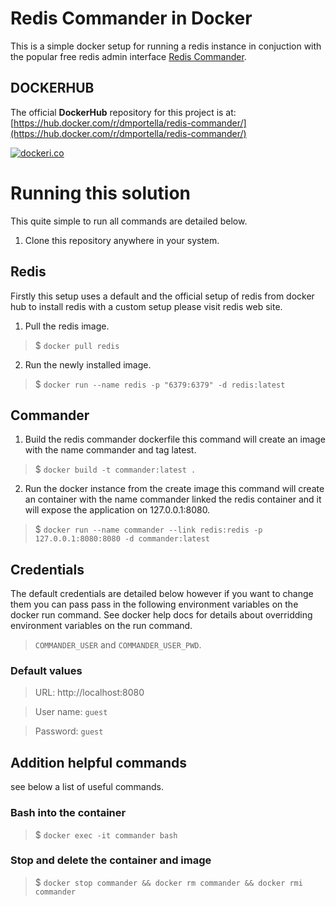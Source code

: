 # Redis Commander in Docker

This is a simple docker setup for running a redis instance in conjuction with the popular free redis admin interface [Redis Commander](https://github.com/joeferner/redis-commander).

## DOCKERHUB

The official **DockerHub** repository for this project is at: [https://hub.docker.com/r/dmportella/redis-commander/](https://hub.docker.com/r/dmportella/redis-commander/)

[![dockeri.co](http://dockeri.co/image/dmportella/redis-commander)](https://hub.docker.com/r/dmportella/redis-commander/)

# Running this solution

This quite simple to run all commands are detailed below.

1. Clone this repository anywhere in your system.

## Redis

Firstly this setup uses a default and the official setup of redis from docker hub to install redis with a custom setup please visit redis web site.

1. Pull the redis image. 

> $ `docker pull redis`

2. Run the newly installed image. 

> $ `docker run --name redis -p "6379:6379" -d redis:latest`

## Commander

1. Build the redis commander dockerfile this command will create an image with the name commander and tag latest. 

> $ `docker build -t commander:latest .`

2. Run the docker instance from the create image this command will create an container with the name commander linked the redis container and it will expose the application on 127.0.0.1:8080. 

> $ `docker run --name commander --link redis:redis -p 127.0.0.1:8080:8080 -d commander:latest`

## Credentials

The default credentials are detailed below however if you want to change them you can pass pass in the following environment variables on the docker run command. See docker help docs for details about overridding environment variables on the run command.

> `COMMANDER_USER` and `COMMANDER_USER_PWD`.

### Default values

> URL: http://localhost:8080

> User name: `guest`

> Password: `guest`

## Addition helpful commands

see below a list of useful commands.

### Bash into the container

> $ `docker exec -it commander bash`

### Stop and delete the container and image

> $ `docker stop commander && docker rm commander && docker rmi commander`

